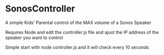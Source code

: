 # SonosController

A simple Kids' Parental control of the MAX volume of a Sonos Speaker

Requires Node and edit the controller.js file and ajust the IP address of the speaker you want to control

Simple start with node controller.js and it will check every 10 seconds
